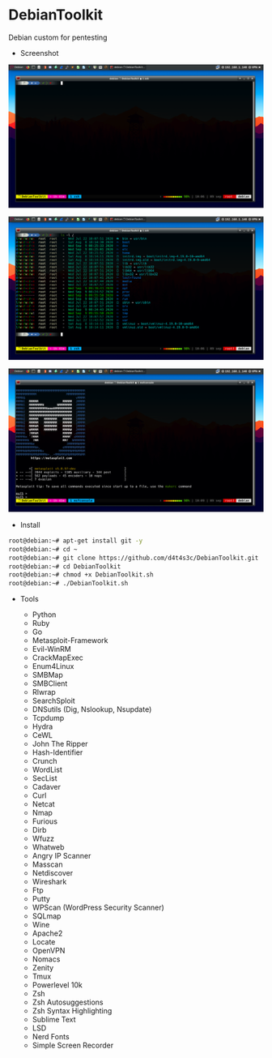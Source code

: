 # DebianToolkit

Debian custom for pentesting


* Screenshot

![](/screenshot/a.png)

![](/screenshot/b.png)

![](/screenshot/c.png)


* Install

```bash
root@debian:~# apt-get install git -y
root@debian:~# cd ~
root@debian:~# git clone https://github.com/d4t4s3c/DebianToolkit.git
root@debian:~# cd DebianToolkit
root@debian:~# chmod +x DebianToolkit.sh
root@debian:~# ./DebianToolkit.sh
```

* Tools

  * Python
  * Ruby
  * Go
  * Metasploit-Framework
  * Evil-WinRM
  * CrackMapExec
  * Enum4Linux
  * SMBMap
  * SMBClient
  * Rlwrap
  * SearchSploit
  * DNSutils (Dig, Nslookup, Nsupdate)
  * Tcpdump
  * Hydra
  * CeWL
  * John The Ripper
  * Hash-Identifier
  * Crunch
  * WordList
  * SecList
  * Cadaver
  * Curl
  * Netcat
  * Nmap
  * Furious
  * Dirb
  * Wfuzz
  * Whatweb
  * Angry IP Scanner
  * Masscan
  * Netdiscover
  * Wireshark
  * Ftp
  * Putty
  * WPScan (WordPress Security Scanner)
  * SQLmap
  * Wine
  * Apache2
  * Locate
  * OpenVPN
  * Nomacs
  * Zenity
  * Tmux
  * Powerlevel 10k
  * Zsh
  * Zsh Autosuggestions
  * Zsh Syntax Highlighting
  * Sublime Text
  * LSD
  * Nerd Fonts
  * Simple Screen Recorder
